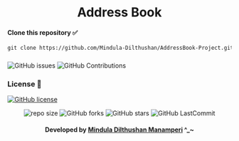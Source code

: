 <div align="center">

# Address Book
</div>

#### Clone this repository ✅
```md
git clone https://github.com/Mindula-Dilthushan/AddressBook-Project.git
```
###

![GitHub issues](https://img.shields.io/github/issues/Mindula-Dilthushan/AddressBook-Project?&labelColor=black&color=eb3b5a&label=Issues&logo=issues&logoColor=black&style=for-the-badge)
![GitHub Contributions](https://img.shields.io/github/contributors/Mindula-Dilthushan/AddressBook-Project?&labelColor=black&color=8854d0&style=for-the-badge)

### License 📝
[![GitHub license](https://img.shields.io/github/license/Mindula-Dilthushan/AddressBook-Project?&labelColor=black&color=3867d6&style=for-the-badge)](https://github.com/Mindula-Dilthushan/AddressBook-Project/blob/master/LICENSE)

<div align="center">

![repo size](https://img.shields.io/github/repo-size/Mindula-Dilthushan/AddressBook-Project?label=Repo%20Size&style=for-the-badge&labelColor=black&color=20bf6b)
![GitHub forks](https://img.shields.io/github/forks/Mindula-Dilthushan/AddressBook-Project?&labelColor=black&color=0fb9b1&style=for-the-badge)
![GitHub stars](https://img.shields.io/github/stars/Mindula-Dilthushan/AddressBook-Project?&labelColor=black&color=f7b731&style=for-the-badge)
![GitHub LastCommit](https://img.shields.io/github/last-commit/Mindula-Dilthushan/AddressBook-Project?logo=github&labelColor=black&color=d1d8e0&style=for-the-badge)

</div>

<div align="center"> 

#### Developed by [Mindula Dilthushan Manamperi](http://minduladilthushan.netlify.app/) ^_~
</div>








